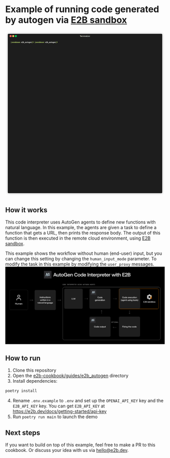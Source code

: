 # Example of running code generated by autogen via [E2B sandbox](https://e2b.dev/docs)
![Gif from developer](assets/demo.gif)

## How it works
This code interpreter uses AutoGen agents to define new functions with natural language.
In this example, the agents are given a task to define a function that gets a URL, then prints the response body. The output of this function is then executed in the remote cloud environment, using [E2B sandbox](https://e2b.dev/docs?ref=cookbook).

This example shows the workflow without human (end-user) input, but you can change this setting by changing the `human_input_mode` parameter. To modify the task in this example by modifying the `user_proxy` messages.
![Diagram showing the workflow](assets/diagram.png)

## How to run

1. Clone this repository
2. Open the [e2b-cookbook/guides/e2b_autogen](./) directory
3. Install dependencies:
```sh
poetry install
```
4. Rename `.env.example` to `.env` and set up the `OPENAI_API_KEY` key and the `E2B_API_KEY` key. You can get `E2B_API_KEY` at  https://e2b.dev/docs/getting-started/api-key
5. Run `poetry run main` to launch the demo

## Next steps
If you want to build on top of this example, feel free to make a PR to this cookbook. Or discuss your idea with us via [hello@e2b.dev](mailto:hello@e2b.dev).